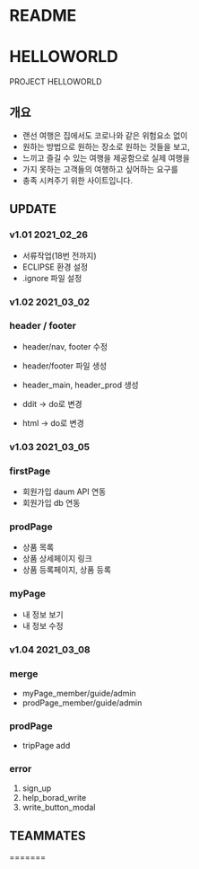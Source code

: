 # README

# HELLOWORLD

PROJECT HELLOWORLD

## 개요

- 랜선 여행은 집에서도 코로나와 같은 위험요소 없이
- 원하는 방법으로 원하는 장소로 원하는 것들을 보고,
- 느끼고 즐길 수 있는 여행을 제공함으로 실제 여행을
- 가지 못하는 고객들의 여행하고 싶어하는 요구를
- 충족 시켜주기 위한 사이트입니다.

## UPDATE

### v1.01 2021_02_26

- 서류작업(18번 전까지)
- ECLIPSE 환경 설정
- .ignore 파일 설정

### v1.02 2021_03_02

### header / footer

- header/nav, footer 수정
- header/footer 파일 생성
- header_main, header_prod 생성

- ddit → do로 변경
- html → do로 변경

### v1.03 2021_03_05

### firstPage
- 회원가입 daum API 연동
- 회원가입 db 연동

### prodPage
- 상품 목록
- 상품 상세페이지 링크
- 상품 등록페이지, 상품 등록

### myPage
- 내 정보 보기
- 내 정보 수정


### v1.04 2021_03_08

### merge
- myPage_member/guide/admin
- prodPage_member/guide/admin

### prodPage
- tripPage add

### error
1. sign_up
2. help_borad_write
3. write_button_modal

## TEAMMATES
=======

